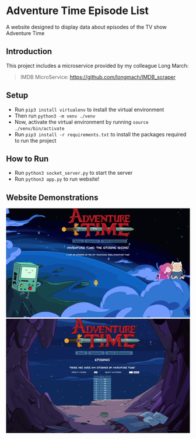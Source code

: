 # Adventure Time Episode List
A website designed to display data about episodes of the TV show Adventure Time


## Introduction
This project includes a microservice provided by my colleague Long March:

> IMDB MicroService: https://github.com/longmach/IMDB_scraper

## Setup
- Run ``` pip3 install virtualenv ``` to install the virtual environment
- Then run ``` python3 -m venv ./venv ```
- Now, activate the virtual environment by running ``` source ./venv/bin/activate ```
- Run ``` pip3 install -r requirements.txt ``` to install the packages required to run the project

## How to Run
- Run ``` python3 socket_server.py ``` to start the server
- Run ``` python3 app.py ``` to run website! 

## Website Demonstrations 
![Homepage](https://github.com/atavakoulnia/adventure-time-ui-database/blob/main/static/img/homepage-example.gif)
![DB](https://github.com/atavakoulnia/adventure-time-ui-database/blob/main/static/img/db-example.gif)
